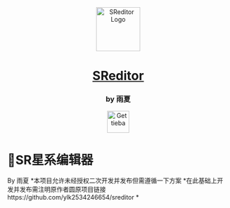 <div align=center><img src="https://diyyx.wang/app/com.yx.sreditor/ic_launcher.png" alt="SReditor Logo" height="100"/></div>

# <div align=center><a href="https://diyyx.wang/app/com.yx.sreditor" title="SReditor Official Website">SReditor</a></div>

### <div align=center>by 雨夏</div>

<div align=center><a href="https://tieba.baidu.com/f?kw=simplerockets" title="Get tieba"><img src="https://diyyx.wang/app/com.yx.sreditor/ic_sr.jpg" alt="Get tieba" height="50"/></a></div>

# 🍰SR星系编辑器
By 雨夏
*本项目允许未经授权二次开发并发布但需遵循一下方案
*在此基础上开发并发布需注明原作者圆原项目链接https://github.com/ylk2534246654/sreditor
*
